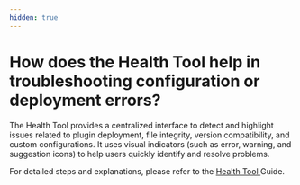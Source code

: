 ```yaml
---
hidden: true
---
```


# How does the Health Tool help in troubleshooting configuration or deployment errors?

&#x20;The Health Tool provides a centralized interface to detect and highlight issues related to plugin deployment, file integrity, version compatibility, and custom configurations. It uses visual indicators (such as error, warning, and suggestion icons) to help users quickly identify and resolve problems.

For detailed steps and explanations, please refer to the [Health Tool ](../install-docs/health-tool.md)Guide.

